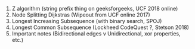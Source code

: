 1) Z algorithm (string prefix thing on geeksforgeeks, UCF 2018 online)
2) Node Splitting Dijkstras (Wipeout from UCF online 2017)
3) Longest Increasing Subsequence (with binary search, SPOJ)
4) Longest Common Subsequence (Lockheed CodeQuest ?, Stetson 2018)
5) Important notes (Bidirectional edges v Unidirectional, xor properties, etc.)
